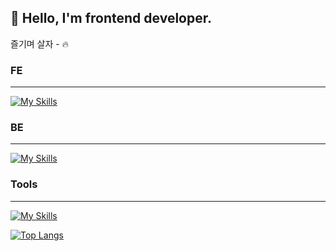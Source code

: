 ## 🤪 Hello,  I'm frontend developer.
즐기며 살자 - 🔥

### FE
<hr>

[![My Skills](https://skillicons.dev/icons?i=html,css,js,ts,react,nextjs,tailwind,sass,styledcomponents,redux,vite,jest,vitest,grafana&perline=4)](https://skillicons.dev)



### BE
<hr>

[![My Skills](https://skillicons.dev/icons?i=nodejs,nestjs,nginx,mysql,supabase,aws&perline=4)](https://skillicons.dev)

### Tools
<hr>

[![My Skills](https://skillicons.dev/icons?i=figma,notion,jira,slack)](https://skillicons.dev)


[![Top Langs](https://github-readme-stats.vercel.app/api/top-langs/?username=MSbtff&layout=compact)](https://github.com/MSbtff/github-readme-stats)
